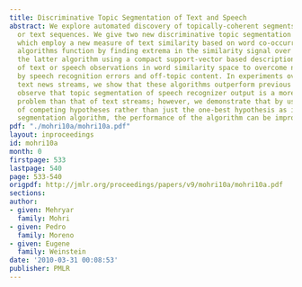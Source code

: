 ```yaml
---
title: Discriminative Topic Segmentation of Text and Speech
abstract: We explore automated discovery of topically-coherent segments in speech
  or text sequences. We give two new discriminative topic segmentation algorithms
  which employ a new measure of text similarity based on word co-occurrence. Both
  algorithms function by finding extrema in the similarity signal over the text, with
  the latter algorithm using a compact support-vector based description of a window
  of text or speech observations in word similarity space to overcome noise introduced
  by speech recognition errors and off-topic content. In experiments over speech and
  text news streams, we show that these algorithms outperform previous methods. We
  observe that topic segmentation of speech recognizer output is a more difficult
  problem than that of text streams; however, we demonstrate that by using a lattice
  of competing hypotheses rather than just the one-best hypothesis as input to the
  segmentation algorithm, the performance of the algorithm can be improved.
pdf: "./mohri10a/mohri10a.pdf"
layout: inproceedings
id: mohri10a
month: 0
firstpage: 533
lastpage: 540
page: 533-540
origpdf: http://jmlr.org/proceedings/papers/v9/mohri10a/mohri10a.pdf
sections: 
author:
- given: Mehryar
  family: Mohri
- given: Pedro
  family: Moreno
- given: Eugene
  family: Weinstein
date: '2010-03-31 00:08:53'
publisher: PMLR
---
```

